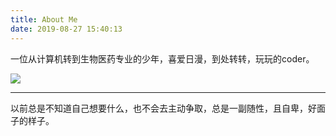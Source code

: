 ```yaml
---
title: About Me
date: 2019-08-27 15:40:13
---
```


一位从计算机转到生物医药专业的少年，喜爱日漫，到处转转，玩玩的coder。



![](https://web.wvdon.com/WeChatf2a450f24da523878430944e4f0b61e1.png)



---

以前总是不知道自己想要什么，也不会去主动争取，总是一副随性，且自卑，好面子的样子。

